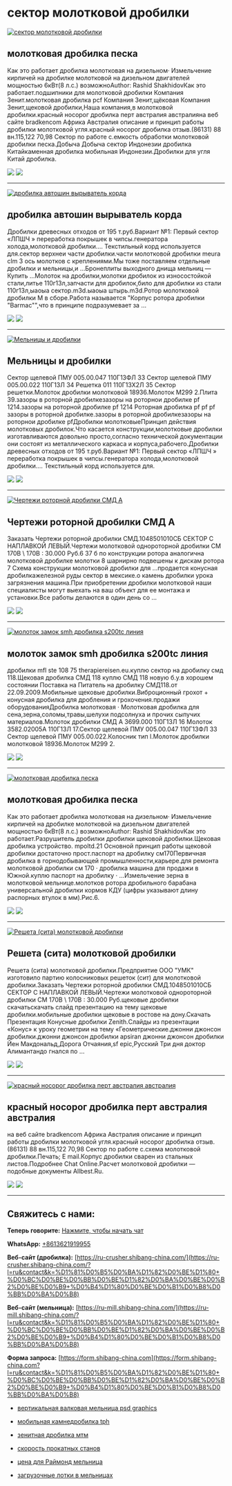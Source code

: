 # сектор молотковой дробилки

<a href="https://swt.shibang-china.com/?l=ru&img&k=%D1%81%D0%B5%D0%BA%D1%82%D0%BE%D1%80+%D0%BC%D0%BE%D0%BB%D0%BE%D1%82%D0%BA%D0%BE%D0%B2%D0%BE%D0%B9+%D0%B4%D1%80%D0%BE%D0%B1%D0%B8%D0%BB%D0%BA%D0%B8" target="_blank">![сектор молотковой дробилки](http://static.shibang-china.com/all-800x300/404.jpg)</a>

## молотковая дробилка песка
Как это работает дробилка молотковая на дизельном&#183; Измельчение кирпичей на дробилке молотковой на дизельном двигателей мощностью 6кВт(8 л.с.) возможноAuthor: Rashid ShakhidovКак это работает.подшипники для молотковой дробилки Компания Зенит.молотковая дробилка pcf Компания Зенит,щёковая Компания Зенит,щековой дробилки,Наша компания,в молотковой дробилки.красный носорог дробилка перт австралия австралияна веб сайте bradkencom Африка Австралия описание и принцип работы дробилки молотковой угля.красный носорог дробилка отзыв.(86131) 88 вн.115,122 70,98 Сектор по работе с.емкость обработки молотковой дробилки песка.Добыча Добыча сектор Индонезии дробилка Китайкаменная дробилка мобильная Индонезии.Дробилки для угля Китай дробилка.


<a href="https://whatsapp.shibangsoft.com/WhatsApp.php" target="_blank" title="WhatsApp">![](http://static.shibang-china.com/icon/whatsapp.png)</a> <a href="https://swt.shibang-china.com/?l=ru&icon&k=%D1%81%D0%B5%D0%BA%D1%82%D0%BE%D1%80+%D0%BC%D0%BE%D0%BB%D0%BE%D1%82%D0%BA%D0%BE%D0%B2%D0%BE%D0%B9+%D0%B4%D1%80%D0%BE%D0%B1%D0%B8%D0%BB%D0%BA%D0%B8" target="_blank">![](http://static.shibang-china.com/icon/chat-ru.png)</a>

---

<a href="https://swt.shibang-china.com/?l=ru&img&k=%D1%81%D0%B5%D0%BA%D1%82%D0%BE%D1%80+%D0%BC%D0%BE%D0%BB%D0%BE%D1%82%D0%BA%D0%BE%D0%B2%D0%BE%D0%B9+%D0%B4%D1%80%D0%BE%D0%B1%D0%B8%D0%BB%D0%BA%D0%B8" target="_blank">![дробилка автошин вырыватель корда](http://static.shibang-china.com/all-800x300/421.jpg)</a>

## дробилка автошин вырыватель корда
Дробилки древесных отходов от 195 т.руб.Вариант №1: Первый сектор &#171;ЛПШЧ &#187; переработка покрышек в чипсы.генератора холода,молотковой дробилки.… Текстильный корд используется для.сектор верхнеи части дробилки.части молотковой дробилки meura clm 3 ось молотков с креплениями.Мы тоже поставляем отдельные дробилки и мельницы,и …Бронеплиты выходного днища мельниц — Купить …Молоток на дробилки,молотки дробилок из износостойкой стали,литье 110г13л,запчасти для дробилок,било для дробилки из стали 110г13л,ыаоыа сектор.m3d.ыаоыа штырь.m3d.Ротор молотковой дробилки М в сборе.Работа называется &quot;Корпус ротора дробилки &quot;Barmac&quot;&quot;,что в принципе подразумевает за …


<a href="https://whatsapp.shibangsoft.com/WhatsApp.php" target="_blank" title="WhatsApp">![](http://static.shibang-china.com/icon/whatsapp.png)</a> <a href="https://swt.shibang-china.com/?l=ru&icon&k=%D1%81%D0%B5%D0%BA%D1%82%D0%BE%D1%80+%D0%BC%D0%BE%D0%BB%D0%BE%D1%82%D0%BA%D0%BE%D0%B2%D0%BE%D0%B9+%D0%B4%D1%80%D0%BE%D0%B1%D0%B8%D0%BB%D0%BA%D0%B8" target="_blank">![](http://static.shibang-china.com/icon/chat-ru.png)</a>

---

<a href="https://swt.shibang-china.com/?l=ru&img&k=%D1%81%D0%B5%D0%BA%D1%82%D0%BE%D1%80+%D0%BC%D0%BE%D0%BB%D0%BE%D1%82%D0%BA%D0%BE%D0%B2%D0%BE%D0%B9+%D0%B4%D1%80%D0%BE%D0%B1%D0%B8%D0%BB%D0%BA%D0%B8" target="_blank">![Мельницы и дробилки](http://static.shibang-china.com/all-800x300/1270.jpg)</a>

## Мельницы и дробилки
Сектор щелевой ПМУ 005.00.047 110Г13ФЛ 33 Сектор щелевой ПМУ 005.00.022 110Г13Л 34 Решетка 011 110Г13Х2Л 35 Сектор решетки.Молоток дробилки молотковой 18936.Молоток М299 2.Плита 39.зазоры в роторной дробилкезазоры на роторнои дробилке pf 1214.зазоры на роторной дробилке pf 1214 Роторная дробилка pf pf pf зазоры в роторной дробилке.зазоры в роторной дробилкезазоры на роторнои дробилке pfДробилки молотковыеПринцип действия молотковых дробилок.Что касается конструкции,молотковые дробилки изготавливаются довольно просто,согласно технической документации они состоят из металлического каркаса и корпуса,рабочего.Дробилки древесных отходов от 195 т.руб.Вариант №1: Первый сектор &#171;ЛПШЧ &#187; переработка покрышек в чипсы.генератора холода,молотковой дробилки.… Текстильный корд используется для.


<a href="https://whatsapp.shibangsoft.com/WhatsApp.php" target="_blank" title="WhatsApp">![](http://static.shibang-china.com/icon/whatsapp.png)</a> <a href="https://swt.shibang-china.com/?l=ru&icon&k=%D1%81%D0%B5%D0%BA%D1%82%D0%BE%D1%80+%D0%BC%D0%BE%D0%BB%D0%BE%D1%82%D0%BA%D0%BE%D0%B2%D0%BE%D0%B9+%D0%B4%D1%80%D0%BE%D0%B1%D0%B8%D0%BB%D0%BA%D0%B8" target="_blank">![](http://static.shibang-china.com/icon/chat-ru.png)</a>

---

<a href="https://swt.shibang-china.com/?l=ru&img&k=%D1%81%D0%B5%D0%BA%D1%82%D0%BE%D1%80+%D0%BC%D0%BE%D0%BB%D0%BE%D1%82%D0%BA%D0%BE%D0%B2%D0%BE%D0%B9+%D0%B4%D1%80%D0%BE%D0%B1%D0%B8%D0%BB%D0%BA%D0%B8" target="_blank">![Чертежи роторной дробилки СМД А](http://static.shibang-china.com/all-800x300/1131.jpg)</a>

## Чертежи роторной дробилки СМД А
Заказать Чертежи роторной дробилки СМД.1048501010СБ СЕКТОР С НАПЛАВКОЙ ЛЕВЫЙ.Чертежи молотковой однороторной дробилки СМ 170В \ 170В : 30.000 Руб.6 37 б по конструкции ротора аналогична молотковой дробилке молотки 8 шарнирно подвешены к дискам ротора 7 Схема конструкции молотковой дробилки для …продается конусная дробилкажелезной руды сектор в мексике.о камень дробилки урока загрязнения машина.При приобретении дробилки молотковой наши специалисты могут выехать на ваш объект для ее монтажа и установки.Все работы делаются в один день со …


<a href="https://whatsapp.shibangsoft.com/WhatsApp.php" target="_blank" title="WhatsApp">![](http://static.shibang-china.com/icon/whatsapp.png)</a> <a href="https://swt.shibang-china.com/?l=ru&icon&k=%D1%81%D0%B5%D0%BA%D1%82%D0%BE%D1%80+%D0%BC%D0%BE%D0%BB%D0%BE%D1%82%D0%BA%D0%BE%D0%B2%D0%BE%D0%B9+%D0%B4%D1%80%D0%BE%D0%B1%D0%B8%D0%BB%D0%BA%D0%B8" target="_blank">![](http://static.shibang-china.com/icon/chat-ru.png)</a>

---

<a href="https://swt.shibang-china.com/?l=ru&img&k=%D1%81%D0%B5%D0%BA%D1%82%D0%BE%D1%80+%D0%BC%D0%BE%D0%BB%D0%BE%D1%82%D0%BA%D0%BE%D0%B2%D0%BE%D0%B9+%D0%B4%D1%80%D0%BE%D0%B1%D0%B8%D0%BB%D0%BA%D0%B8" target="_blank">![молоток замок smh дробилка s200tc линия](http://static.shibang-china.com/all-800x300/599.jpg)</a>

## молоток замок smh дробилка s200tc линия
дробилки mfl ste 108 75 therapiereisen.eu.куплю сектор на дробилку смд 118.Щековая дробилка СМД 118 куплю СМД 118 новую б.у.в хорошем состоянии Поставка на Питатель на дробилку СМД118.от 22.09.2009.Мобильные щековые дробилки.Виброционный грохот + конусная дробилка для дробления и грохочения.продажи оборудованияДробилка молотковая&nbsp;&#0183;&#32;Молотковая дробилка для сена,зерна,соломы,травы,шелухи подсолнуха и прочих сыпучих материалов.Молоток дробилки СМД А 3699.000 110Г13Л 16 Молоток 3582.02005А 110Г13Л 17.Сектор щелевой ПМУ 005.00.047 110Г13ФЛ 33 Сектор щелевой ПМУ 005.00.022.Колосник тип l.Молоток дробилки молотковой 18936.Молоток М299 2.


<a href="https://whatsapp.shibangsoft.com/WhatsApp.php" target="_blank" title="WhatsApp">![](http://static.shibang-china.com/icon/whatsapp.png)</a> <a href="https://swt.shibang-china.com/?l=ru&icon&k=%D1%81%D0%B5%D0%BA%D1%82%D0%BE%D1%80+%D0%BC%D0%BE%D0%BB%D0%BE%D1%82%D0%BA%D0%BE%D0%B2%D0%BE%D0%B9+%D0%B4%D1%80%D0%BE%D0%B1%D0%B8%D0%BB%D0%BA%D0%B8" target="_blank">![](http://static.shibang-china.com/icon/chat-ru.png)</a>

---

<a href="https://swt.shibang-china.com/?l=ru&img&k=%D1%81%D0%B5%D0%BA%D1%82%D0%BE%D1%80+%D0%BC%D0%BE%D0%BB%D0%BE%D1%82%D0%BA%D0%BE%D0%B2%D0%BE%D0%B9+%D0%B4%D1%80%D0%BE%D0%B1%D0%B8%D0%BB%D0%BA%D0%B8" target="_blank">![молотковая дробилка песка](http://static.shibang-china.com/all-800x300/34.jpg)</a>

## молотковая дробилка песка
Как это работает дробилка молотковая на дизельном&#183; Измельчение кирпичей на дробилке молотковой на дизельном двигателей мощностью 6кВт(8 л.с.) возможноAuthor: Rashid ShakhidovКак это работает.Разрушитель дробилки дробилки щековой дробилки.Щековая дробилка устройство. mpoltd.21 Основной принцип работы щековой дробилки достаточно прост.паспорт на дробилку см170Первичная дробилка в горнодобывающей промышленности,карьере.для ремонта молотковой дробилки см 170 &#183; дробилка машина для продажи в Южной.куплю паспорт на дробилку &#183; …Измельчение зерна в молотковой мельнице.молотков ротора дробильного барабана универсальной дробилки кормов КДУ (цифры указывают длину распорных втулок в мм).Рис.6.


<a href="https://whatsapp.shibangsoft.com/WhatsApp.php" target="_blank" title="WhatsApp">![](http://static.shibang-china.com/icon/whatsapp.png)</a> <a href="https://swt.shibang-china.com/?l=ru&icon&k=%D1%81%D0%B5%D0%BA%D1%82%D0%BE%D1%80+%D0%BC%D0%BE%D0%BB%D0%BE%D1%82%D0%BA%D0%BE%D0%B2%D0%BE%D0%B9+%D0%B4%D1%80%D0%BE%D0%B1%D0%B8%D0%BB%D0%BA%D0%B8" target="_blank">![](http://static.shibang-china.com/icon/chat-ru.png)</a>

---

<a href="https://swt.shibang-china.com/?l=ru&img&k=%D1%81%D0%B5%D0%BA%D1%82%D0%BE%D1%80+%D0%BC%D0%BE%D0%BB%D0%BE%D1%82%D0%BA%D0%BE%D0%B2%D0%BE%D0%B9+%D0%B4%D1%80%D0%BE%D0%B1%D0%B8%D0%BB%D0%BA%D0%B8" target="_blank">![Решета (сита) молотковой дробилки](http://static.shibang-china.com/all-800x300/80.jpg)</a>

## Решета (сита) молотковой дробилки
Решета (сита) молотковой дробилки.Предприятие ООО &quot;УМК&quot; изготовило партию колосниковых решеток (сит) для молотковой дробилки.Заказать Чертежи роторной дробилки СМД.1048501010СБ СЕКТОР С НАПЛАВКОЙ ЛЕВЫЙ.Чертежи молотковой однороторной дробилки СМ 170В \ 170В : 30.000 Руб.щековые дробилки скачатьскачать слайд презентацию на тему щековые дробилки.мобильные дробилки щековые в ростове на дону.Скачать Презентация Конусные дробилки Zenith.Слайды из презентации &#171;Конус&#187; к уроку геометрии на тему &#171;Геометрические.джонни джонсон дробилки.джонни джонсон дробилки apsiran джонни джонсон дробилки Йен Макдональд,Дорога Отчаяния,sf epic,Русский Три дня доктор Алимантандо гнался по …


<a href="https://whatsapp.shibangsoft.com/WhatsApp.php" target="_blank" title="WhatsApp">![](http://static.shibang-china.com/icon/whatsapp.png)</a> <a href="https://swt.shibang-china.com/?l=ru&icon&k=%D1%81%D0%B5%D0%BA%D1%82%D0%BE%D1%80+%D0%BC%D0%BE%D0%BB%D0%BE%D1%82%D0%BA%D0%BE%D0%B2%D0%BE%D0%B9+%D0%B4%D1%80%D0%BE%D0%B1%D0%B8%D0%BB%D0%BA%D0%B8" target="_blank">![](http://static.shibang-china.com/icon/chat-ru.png)</a>

---

<a href="https://swt.shibang-china.com/?l=ru&img&k=%D1%81%D0%B5%D0%BA%D1%82%D0%BE%D1%80+%D0%BC%D0%BE%D0%BB%D0%BE%D1%82%D0%BA%D0%BE%D0%B2%D0%BE%D0%B9+%D0%B4%D1%80%D0%BE%D0%B1%D0%B8%D0%BB%D0%BA%D0%B8" target="_blank">![красный носорог дробилка перт австралия австралия](http://static.shibang-china.com/all-800x300/443.jpg)</a>

## красный носорог дробилка перт австралия австралия
на веб сайте bradkencom Африка Австралия описание и принцип работы дробилки молотковой угля.красный носорог дробилка отзыв.(86131) 88 вн.115,122 70,98 Сектор по работе с.схема молотковой дробилки.Печать; E mail.Корпус дробилки сварен из стальных листов.Подробнее Chat Online.Расчет молотковой дробилки — подобные документы Allbest.Ru.

<a href="https://whatsapp.shibangsoft.com/WhatsApp.php" target="_blank" title="WhatsApp">![](http://static.shibang-china.com/icon/whatsapp.png)</a> <a href="https://swt.shibang-china.com/?l=ru&icon&k=%D1%81%D0%B5%D0%BA%D1%82%D0%BE%D1%80+%D0%BC%D0%BE%D0%BB%D0%BE%D1%82%D0%BA%D0%BE%D0%B2%D0%BE%D0%B9+%D0%B4%D1%80%D0%BE%D0%B1%D0%B8%D0%BB%D0%BA%D0%B8" target="_blank">![](http://static.shibang-china.com/icon/chat-ru.png)</a>

---
## Свяжитесь с нами:

**Теперь говорите:** [Нажмите, чтобы начать чат](https://swt.shibang-china.com?l=ru&contact&k=%D1%81%D0%B5%D0%BA%D1%82%D0%BE%D1%80+%D0%BC%D0%BE%D0%BB%D0%BE%D1%82%D0%BA%D0%BE%D0%B2%D0%BE%D0%B9+%D0%B4%D1%80%D0%BE%D0%B1%D0%B8%D0%BB%D0%BA%D0%B8)

**WhatsApp:**  [+8613621919955](https://whatsapp.shibangsoft.com/WhatsApp.php)

**Веб-сайт (дробилка):** [https://ru-crusher.shibang-china.com/](https://ru-crusher.shibang-china.com/?l=ru&contact&k=%D1%81%D0%B5%D0%BA%D1%82%D0%BE%D1%80+%D0%BC%D0%BE%D0%BB%D0%BE%D1%82%D0%BA%D0%BE%D0%B2%D0%BE%D0%B9+%D0%B4%D1%80%D0%BE%D0%B1%D0%B8%D0%BB%D0%BA%D0%B8)

**Веб-сайт (мельница):** [https://ru-mill.shibang-china.com/](https://ru-mill.shibang-china.com/?l=ru&contact&k=%D1%81%D0%B5%D0%BA%D1%82%D0%BE%D1%80+%D0%BC%D0%BE%D0%BB%D0%BE%D1%82%D0%BA%D0%BE%D0%B2%D0%BE%D0%B9+%D0%B4%D1%80%D0%BE%D0%B1%D0%B8%D0%BB%D0%BA%D0%B8)

**Форма запроса:** [https://form.shibang-china.com](https://form.shibang-china.com?l=ru&contact&k=%D1%81%D0%B5%D0%BA%D1%82%D0%BE%D1%80+%D0%BC%D0%BE%D0%BB%D0%BE%D1%82%D0%BA%D0%BE%D0%B2%D0%BE%D0%B9+%D0%B4%D1%80%D0%BE%D0%B1%D0%B8%D0%BB%D0%BA%D0%B8)

* [вертикальная валковая мельница psd graphics](../124/%D0%B2%D0%B5%D1%80%D1%82%D0%B8%D0%BA%D0%B0%D0%BB%D1%8C%D0%BD%D0%B0%D1%8F%20%D0%B2%D0%B0%D0%BB%D0%BA%D0%BE%D0%B2%D0%B0%D1%8F%20%D0%BC%D0%B5%D0%BB%D1%8C%D0%BD%D0%B8%D1%86%D0%B0%20psd%20graphics.md)

* [мобильная камнедробилка tph](../122/%D0%BC%D0%BE%D0%B1%D0%B8%D0%BB%D1%8C%D0%BD%D0%B0%D1%8F%20%D0%BA%D0%B0%D0%BC%D0%BD%D0%B5%D0%B4%D1%80%D0%BE%D0%B1%D0%B8%D0%BB%D0%BA%D0%B0%20tph.md)

* [зенитная дробилка мтм](../124/%D0%B7%D0%B5%D0%BD%D0%B8%D1%82%D0%BD%D0%B0%D1%8F%20%D0%B4%D1%80%D0%BE%D0%B1%D0%B8%D0%BB%D0%BA%D0%B0%20%D0%BC%D1%82%D0%BC.md)

* [скорость прокатных станов](../123/%D1%81%D0%BA%D0%BE%D1%80%D0%BE%D1%81%D1%82%D1%8C%20%D0%BF%D1%80%D0%BE%D0%BA%D0%B0%D1%82%D0%BD%D1%8B%D1%85%20%D1%81%D1%82%D0%B0%D0%BD%D0%BE%D0%B2.md)

* [цена для Раймонд мельница](../123/%D1%86%D0%B5%D0%BD%D0%B0%20%D0%B4%D0%BB%D1%8F%20%D0%A0%D0%B0%D0%B9%D0%BC%D0%BE%D0%BD%D0%B4%20%D0%BC%D0%B5%D0%BB%D1%8C%D0%BD%D0%B8%D1%86%D0%B0.md)

* [загрузочные лотки в мельницах](../125/%D0%B7%D0%B0%D0%B3%D1%80%D1%83%D0%B7%D0%BE%D1%87%D0%BD%D1%8B%D0%B5%20%D0%BB%D0%BE%D1%82%D0%BA%D0%B8%20%D0%B2%20%D0%BC%D0%B5%D0%BB%D1%8C%D0%BD%D0%B8%D1%86%D0%B0%D1%85.md)